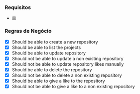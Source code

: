 ### Requisitos

- [x] 

### Regras de Negócio

- [x] Should be able to create a new repository
- [x] Should be able to list the projects
- [x] Should be able to update repository
- [x] Should not be able to update a non existing repository
- [x] Should not be able to update repository likes manually
- [x] Should be able to delete the repository
- [x] Should not be able to delete a non existing repository
- [x] Should be able to give a like to the repository
- [x] Should not be able to give a like to a non existing repository